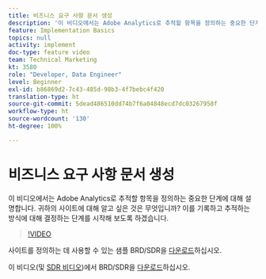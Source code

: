 ```yaml
---
title: 비즈니스 요구 사항 문서 생성
description: '이 비디오에서는 Adobe Analytics로 추적할 항목을 정의하는 중요한 단계에 대해 설명합니다. 귀하의 사이트에 대해 알고 싶은 것은 무엇입니까? 이를 기록하고 추적하는 방식에 대해 결정하는 단계를 시작해 보도록 하겠습니다. '
feature: Implementation Basics
topics: null
activity: implement
doc-type: feature video
team: Technical Marketing
kt: 3580
role: "Developer, Data Engineer"
level: Beginner
exl-id: b86869d2-7c43-485d-98b3-4f7bebc4f420
translation-type: ht
source-git-commit: 5dead486510dd74b7f6a04848ecd7dc03267958f
workflow-type: ht
source-wordcount: '130'
ht-degree: 100%

---
```


# 비즈니스 요구 사항 문서 생성

이 비디오에서는 Adobe Analytics로 추적할 항목을 정의하는 중요한 단계에 대해 설명합니다. 귀하의 사이트에 대해 알고 싶은 것은 무엇입니까? 이를 기록하고 추적하는 방식에 대해 결정하는 단계를 시작해 보도록 하겠습니다.

>[!VIDEO](https://video.tv.adobe.com/v/28758/?quality=12)

사이트를 정의하는 데 사용할 수 있는 샘플 BRD/SDR을 [다운로드](https://analytics.enablementadobe.com/files/brd-sdr-sample-template.xlsx)하십시오.

이 비디오(및 [SDR 비디오](creating-and-maintaining-an-sdr.md))에서 BRD/SDR을 [다운로드](https://analytics.enablementadobe.com/files/geometrixx-clothiers-brd-sdr.xlsx)하십시오.

